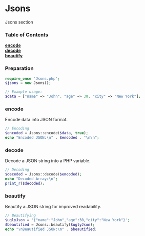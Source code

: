 # Jsons

Jsons section

### Table of Contents

**[encode](#encode)**  
**[decode](#decode)**  
**[beautify](#beautify)**  

### Preparation

```php
require_once 'Jsons.php';
$jsons = new Jsons();

// Example usage:
$data = ["name" => "John", "age" => 30, "city" => "New York"];
```

### encode

Encode data into JSON format.

```php
// Encoding
$encoded = Jsons::encode($data, true);
echo "Encoded JSON:\n" . $encoded . "\n\n";
```

### decode

Decode a JSON string into a PHP variable.

```php
// Decoding
$decoded = Jsons::decode($encoded);
echo "Decoded Array:\n";
print_r($decoded);
```

### beautify

Beautify a JSON string for improved readability.

```php
// Beautifying
$uglyJson = '{"name":"John","age":30,"city":"New York"}';
$beautified = Jsons::beautify($uglyJson);
echo "\nBeautified JSON:\n" . $beautified;
```
